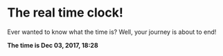 # The real time clock!

Ever wanted to know what the time is? Well, your journey is about to end!

**The time is Dec 03, 2017, 18:28**